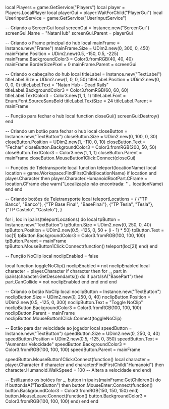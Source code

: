 local Players = game:GetService("Players")
local player = Players.LocalPlayer
local playerGui = player:WaitForChild("PlayerGui")
local UserInputService = game:GetService("UserInputService")

-- Criando a ScreenGui
local screenGui = Instance.new("ScreenGui")
screenGui.Name = "NatanHub"
screenGui.Parent = playerGui

-- Criando o Frame principal do hub
local mainFrame = Instance.new("Frame")
mainFrame.Size = UDim2.new(0, 300, 0, 450)
mainFrame.Position = UDim2.new(0.5, -150, 0.5, -225)
mainFrame.BackgroundColor3 = Color3.fromRGB(40, 40, 40)
mainFrame.BorderSizePixel = 0
mainFrame.Parent = screenGui

-- Criando o cabeçalho do hub
local titleLabel = Instance.new("TextLabel")
titleLabel.Size = UDim2.new(1, 0, 0, 50)
titleLabel.Position = UDim2.new(0, 0, 0, 0)
titleLabel.Text = "Natan Hub - Dead Rails"
titleLabel.BackgroundColor3 = Color3.fromRGB(60, 60, 60)
titleLabel.TextColor3 = Color3.new(1, 1, 1)
titleLabel.Font = Enum.Font.SourceSansBold
titleLabel.TextSize = 24
titleLabel.Parent = mainFrame

-- Função para fechar o hub
local function closeGui()
    screenGui:Destroy()
end

-- Criando um botão para fechar o hub
local closeButton = Instance.new("TextButton")
closeButton.Size = UDim2.new(0, 100, 0, 30)
closeButton.Position = UDim2.new(1, -110, 0, 10)
closeButton.Text = "Fechar"
closeButton.BackgroundColor3 = Color3.fromRGB(200, 50, 50)
closeButton.TextColor3 = Color3.new(1, 1, 1)
closeButton.Parent = mainFrame
closeButton.MouseButton1Click:Connect(closeGui)

-- Funções de Teletransporte
local function teleport(locationName)
    local location = game.Workspace:FindFirstChild(locationName)
    if location and player.Character then
        player.Character.HumanoidRootPart.CFrame = location.CFrame
    else
        warn("Localização não encontrada: " .. locationName)
    end
end

-- Criando botões de Teletransporte
local teleportLocations = {
    {"TP Banco", "Banco"},
    {"TP Base Final", "BaseFinal"},
    {"TP Tesla", "Tesla"},
    {"TP Castelo", "Castelo"},
}

for i, loc in ipairs(teleportLocations) do
    local tpButton = Instance.new("TextButton")
    tpButton.Size = UDim2.new(0, 250, 0, 40)
    tpButton.Position = UDim2.new(0.5, -125, 0, 50 + (i - 1) * 50)
    tpButton.Text = loc[1]
    tpButton.BackgroundColor3 = Color3.fromRGB(100, 100, 100)
    tpButton.Parent = mainFrame
    tpButton.MouseButton1Click:Connect(function() teleport(loc[2]) end)
end

-- Função NoClip
local noclipEnabled = false

local function toggleNoClip()
    noclipEnabled = not noclipEnabled
    local character = player.Character
    if character then
        for _, part in ipairs(character:GetDescendants()) do
            if part:IsA("BasePart") then
                part.CanCollide = not noclipEnabled
            end
        end
    end
end

-- Criando o botão NoClip
local noclipButton = Instance.new("TextButton")
noclipButton.Size = UDim2.new(0, 250, 0, 40)
noclipButton.Position = UDim2.new(0.5, -125, 0, 300)
noclipButton.Text = "Toggle NoClip"
noclipButton.BackgroundColor3 = Color3.fromRGB(100, 100, 100)
noclipButton.Parent = mainFrame
noclipButton.MouseButton1Click:Connect(toggleNoClip)

-- Botão para dar velocidade ao jogador
local speedButton = Instance.new("TextButton")
speedButton.Size = UDim2.new(0, 250, 0, 40)
speedButton.Position = UDim2.new(0.5, -125, 0, 350)
speedButton.Text = "Aumentar Velocidade"
speedButton.BackgroundColor3 = Color3.fromRGB(100, 100, 100)
speedButton.Parent = mainFrame

speedButton.MouseButton1Click:Connect(function()
    local character = player.Character
    if character and character:FindFirstChild("Humanoid") then
        character.Humanoid.WalkSpeed = 100 -- Altera a velocidade
    end
end)

-- Estilizando os botões
for _, button in ipairs(mainFrame:GetChildren()) do
    if button:IsA("TextButton") then
        button.MouseEnter:Connect(function()
            button.BackgroundColor3 = Color3.fromRGB(150, 150, 150)
        end)
        button.MouseLeave:Connect(function()
            button.BackgroundColor3 = Color3.fromRGB(100, 100, 100)
        end)
    end
end
